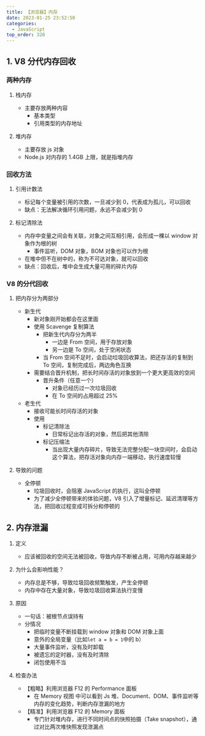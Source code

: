 ```yaml
---
title: 【浏览器】内存
date: 2023-01-25 23:52:50
categories:
  - JavaScript
top_order: 320
---
```


## 1. V8 分代内存回收

### 两种内存

1. 栈内存

   - 主要存放两种内容
     - 基本类型
     - 引用类型的内存地址

2. 堆内存
   - 主要存放 js 对象
   - Node.js 对内存的 1.4GB 上限，就是指堆内存

<!--more-->

### 回收方法

1. 引用计数法

   - 标记每个变量被引用的次数，一旦减少到 0，代表成为孤儿，可以回收
   - 缺点：无法解决循环引用问题，永远不会减少到 0

2. 标记清除法
   - 内存中变量之间会有关联，对象之间互相引用，会形成一棵以 window 对象作为根的树
     - 事件监听，DOM 对象，BOM 对象也可以作为根
   - 在堆中但不在树中的，称为不可达对象，就可以回收
   - 缺点：回收后，堆中会生成大量可用的碎片内存

### V8 的分代回收

1. 把内存分为两部分

   - 新生代
     - 新对象刚开始都会在这里面
     - 使用 Scavenge 复制算法
       - 把新生代内存分为两半
         - 一边是 From 空间，用于存放对象
         - 另一边是 To 空间，处于空闲状态
       - 当 From 空间不足时，会启动垃圾回收算法，把还存活的复制到 To 空间，复制完成后，两边角色互换
     - 需要结合晋升机制，把长时间存活的对象放到一个更大更高效的空间
       - 晋升条件（任意一个）
         - 对象已经历过一次垃圾回收
         - 在 To 空间的占用超过 25%
   - 老生代
     - 接收可能长时间存活的对象
     - 使用
       - 标记清除法
         - 日常标记出存活的对象，然后把其他清除
       - 标记压缩法
         - 当出现大量内存碎片，导致无法完整分配一块空间时，会启动这个算法，把存活对象向内存一端移动，执行速度较慢

2. 导致的问题
   - 全停顿
     - 垃圾回收时，会阻塞 JavaScript 的执行，这叫全停顿
     - 为了减少全停顿带来的体验问题，V8 引入了增量标记、延迟清理等方法，把回收过程变成可拆分和停顿的

## 2. 内存泄漏

1. 定义

   - 应该被回收的空间无法被回收，导致内存不断被占用，可用内存越来越少

2. 为什么会影响性能？

   - 内存总是不够，导致垃圾回收频繁触发，产生全停顿
   - 内存中存在大量对象，导致垃圾回收算法执行变慢

3. 原因

   - 一句话：被根节点误持有
   - 分情况
     - 把临时变量不断挂载到 window 对象和 DOM 对象上面
     - 意外的全局变量（比如`let a = b = 1`中的 b）
     - 大量事件监听，没有及时卸载
     - 被遗忘的定时器，没有及时清除
     - 闭包使用不当

4. 检查办法
   - 【粗略】利用浏览器 F12 的 Performance 面板
     - 在 Memory 视图 中可以看到 Js 堆、Document、DOM、事件监听等内存的变化趋势，判断内存泄漏的地方
   - 【精准】利用浏览器 F12 的 Memory 面板
     - 专门针对堆内存，进行不同时间点的快照拍摄（Take snapshot），通过对比两次堆快照发现泄漏点